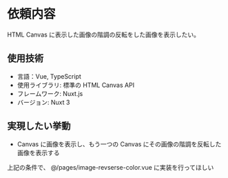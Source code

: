 # 依頼内容

HTML Canvas に表示した画像の階調の反転をした画像を表示したい。

## 使用技術

- 言語：Vue, TypeScript
- 使用ライブラリ: 標準の HTML Canvas API
- フレームワーク: Nuxt.js
- バージョン: Nuxt 3

## 実現したい挙動

- Canvas に画像を表示し、もう一つの Canvas にその画像の階調を反転した画像を表示する

上記の条件で、 @/pages/image-revserse-color.vue に実装を行ってほしい
